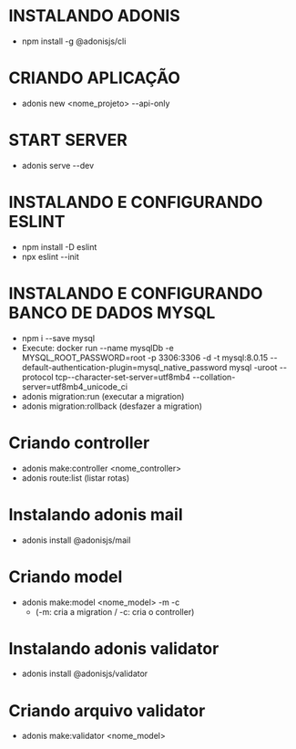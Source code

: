 # INSTALANDO ADONIS

- npm install -g @adonisjs/cli

# CRIANDO APLICAÇÃO

- adonis new <nome_projeto> --api-only

# START SERVER

- adonis serve --dev

# INSTALANDO E CONFIGURANDO ESLINT

- npm install -D eslint
- npx eslint --init

# INSTALANDO E CONFIGURANDO BANCO DE DADOS MYSQL

- npm i --save mysql
- Execute:
  docker run --name mysqlDb -e MYSQL_ROOT_PASSWORD=root -p 3306:3306 -d -t mysql:8.0.15 --default-authentication-plugin=mysql_native_password
  mysql -uroot --protocol tcp--character-set-server=utf8mb4 --collation-server=utf8mb4_unicode_ci
- adonis migration:run (executar a migration)
- adonis migration:rollback (desfazer a migration)

# Criando controller

- adonis make:controller <nome_controller>
- adonis route:list (listar rotas)

# Instalando adonis mail

- adonis install @adonisjs/mail

# Criando model

- adonis make:model <nome_model> -m -c
  - (-m: cria a migration / -c: cria o controller)

# Instalando adonis validator

- adonis install @adonisjs/validator

# Criando arquivo validator

- adonis make:validator <nome_model>

